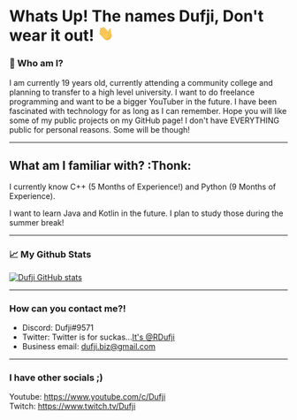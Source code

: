# Whats Up! The names Dufji, Don't wear it out! <img src=https://raw.githubusercontent.com/HyperSkys/HyperSkys/main/assets/hi.gif width="29px">

### 🤔 Who am I?

I am currently 19 years old, currently attending a community college and planning to transfer to a high level university. I want to do freelance programming and want to be a bigger YouTuber in the future. I have been fascinated with technology for as long as I can remember. Hope you will like some of my public projects on my GitHub page! I don't have EVERYTHING public for personal reasons. Some will be though!

---
## What am I familiar with? :Thonk:

I currently know C++ (5 Months of Experience!) and Python (9 Months of Experience).

I want to learn Java and Kotlin in the future. I plan to study those during the summer break!

---
### 📈 My Github Stats
[![Dufji GitHub stats](https://github-readme-stats.vercel.app/api?username=Dufji&count_private=true&show_icons=true&theme=dark)](https://github.com/anuraghazra/github-readme-stats)

---
### How can you contact me?!

- Discord: Dufji#9571
- Twitter: Twitter is for suckas...[It's @RDufji](https://www.twitter.com/RDufji)
- Business email: dufji.biz@gmail.com

---
### I have other socials ;)
                                                                                                  
Youtube: https://www.youtube.com/c/Dufji                                                                                                        
Twitch: https://www.twitch.tv/Dufji                                                                                                      
 
